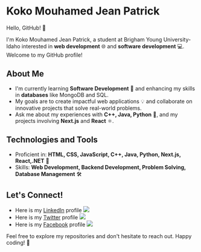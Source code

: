 # Koko Mouhamed Jean Patrick

Hello, GitHub! 👋

I'm Koko Mouhamed Jean Patrick, a student at Brigham Young University-Idaho interested in **web development** 🌐 and **software development** 💻. Welcome to my GitHub profile!

## About Me

- I'm currently learning **Software Development** 🚀 and enhancing my skills in **databases** like MongoDB and SQL.
- My goals are to create impactful web applications 💡 and collaborate on innovative projects that solve real-world problems.
- Ask me about my experiences with **C++, Java, Python** 🐍, and my projects involving **Next.js** and **React** ⚛️.

## Technologies and Tools

- Proficient in: **HTML, CSS, JavaScript, C++, Java, Python, Next.js, React,.NET** 🔧
- Skills: **Web Development, Backend Development, Problem Solving, Database Management** 🛠️

## Let's Connect!

- Here is my [LinkedIn](http://www.linkedin.com/in/mouhamedkoko996) profile [![](https://img.shields.io/badge/LinkedIn-blue?style=for-the-badge&logo=linkedin&logoColor=white)]()
- Here is my [Twitter](https://x.com/KokoMouham61731) profile [![](https://img.shields.io/badge/Twitter-blue?style=for-the-badge&logo=twitter&logoColor=white)]()
- Here is my [Facebook](https://www.facebook.com/mouhamedjeanpatrick.koko) profile [![](https://img.shields.io/badge/Facebook-blue?style=for-the-badge&logo=facebook&logoColor=white)]()

Feel free to explore my repositories and don't hesitate to reach out. Happy coding! 🚀
